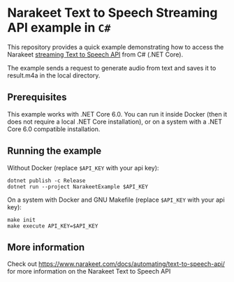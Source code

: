 # Narakeet Text to Speech Streaming API example in `C#`

This repository provides a quick example demonstrating how to access the Narakeet [streaming Text to Speech API](https://www.narakeet.com/docs/automating/text-to-speech-api/) from C# (.NET Core). 

The example sends a request to generate audio from text and saves it to result.m4a in the local directory.

## Prerequisites

This example works with .NET Core 6.0. You can run it inside Docker (then it does not require a local .NET Core installation), or on a system with a .NET Core 6.0 compatible installation.

## Running the example

Without Docker (replace `$API_KEY` with your api key):

```
dotnet publish -c Release
dotnet run --project NarakeetExample $API_KEY
```

On a system with Docker and GNU Makefile (replace `$API_KEY` with your api key):

```
make init
make execute API_KEY=$API_KEY
```


## More information

Check out <https://www.narakeet.com/docs/automating/text-to-speech-api/> for more information on the Narakeet Text to Speech API
